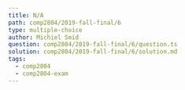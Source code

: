 ```yaml
---
title: N/A
path: comp2804/2019-fall-final/6
type: multiple-choice
author: Michiel Smid
question: comp2804/2019-fall-final/6/question.ts
solution: comp2804/2019-fall-final/6/solution.md
tags:
  - comp2804
  - comp2804-exam
---
```

